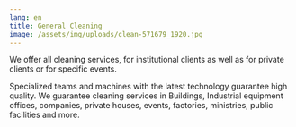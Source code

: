 ```yaml
---
lang: en
title: General Cleaning
image: /assets/img/uploads/clean-571679_1920.jpg
---
```

We offer all cleaning services, for institutional clients as well as for private clients or for specific events.

Specialized teams and machines with the latest technology guarantee high quality. We guarantee cleaning services in Buildings, Industrial equipment offices, companies, private houses, events, factories, ministries, public facilities and more.
